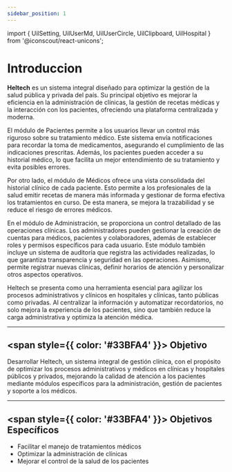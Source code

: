 ```yaml
---
sidebar_position: 1
---
```


import { UilSetting, UilUserMd, UilUserCircle, UilClipboard, UilHospital } from '@iconscout/react-unicons';

# Introduccion 


**Heltech** es un sistema integral diseñado para optimizar la gestión de la salud pública y privada del país. Su principal objetivo es mejorar la eficiencia en la administración de clínicas, la gestión de recetas médicas y la interacción con los pacientes, ofreciendo una plataforma centralizada y moderna.

El módulo de Pacientes permite a los usuarios llevar un control más riguroso sobre su tratamiento médico. Este sistema envía notificaciones para recordar la toma de medicamentos, asegurando el cumplimiento de las indicaciones prescritas. Además, los pacientes pueden acceder a su historial médico, lo que facilita un mejor entendimiento de su tratamiento y evita posibles errores.

Por otro lado, el módulo de Médicos ofrece una vista consolidada del historial clínico de cada paciente. Esto permite a los profesionales de la salud emitir recetas de manera más informada y gestionar de forma efectiva los tratamientos en curso. De esta manera, se mejora la trazabilidad y se reduce el riesgo de errores médicos.

En el módulo de Administración, se proporciona un control detallado de las operaciones clínicas. Los administradores pueden gestionar la creación de cuentas para médicos, pacientes y colaboradores, además de establecer roles y permisos específicos para cada usuario. Este módulo también incluye un sistema de auditoría que registra las actividades realizadas, lo que garantiza transparencia y seguridad en las operaciones. Asimismo, permite registrar nuevas clínicas, definir horarios de atención y personalizar otros aspectos operativos.

Heltech se presenta como una herramienta esencial para agilizar los procesos administrativos y clínicos en hospitales y clínicas, tanto públicas como privadas. Al centralizar la información y automatizar recordatorios, no solo mejora la experiencia de los pacientes, sino que también reduce la carga administrativa y optimiza la atención médica.

---

## <span style={{ color: '#33BFA4' }}><UilClipboard size="24" /> Objetivo</span>  

Desarrollar Heltech, un sistema integral de gestión clínica, con el propósito de optimizar los procesos administrativos y médicos en clínicas y hospitales públicos y privados, mejorando la calidad de atención a los pacientes mediante módulos específicos para la administración, gestión de pacientes y soporte a los médicos.

---

## <span style={{ color: '#33BFA4' }}><UilClipboard size="24" /> Objetivos Específicos</span>

- Facilitar el manejo de tratamientos médicos
- Optimizar la administración de clínicas
- Mejorar el control de la salud de los pacientes

